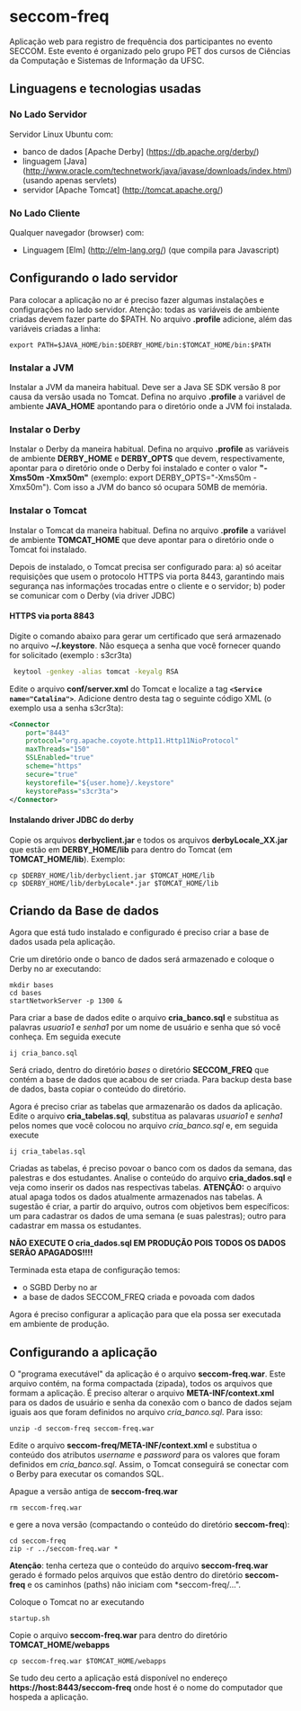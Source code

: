 # seccom-freq
Aplicação web para registro de frequência dos participantes no evento SECCOM. Este evento é organizado pelo grupo PET dos cursos de Ciências da Computação e Sistemas de Informação da UFSC.

## Linguagens e tecnologias usadas

### No Lado Servidor
Servidor Linux Ubuntu com:

* banco de dados [Apache Derby] (https://db.apache.org/derby/) 
* linguagem [Java] (http://www.oracle.com/technetwork/java/javase/downloads/index.html) (usando apenas servlets)
* servidor [Apache Tomcat] (http://tomcat.apache.org/)

### No Lado Cliente
Qualquer navegador (browser) com:

* Linguagem [Elm] (http://elm-lang.org/) (que compila para Javascript)


## Configurando o lado servidor
Para colocar a aplicação no ar é preciso fazer algumas instalações e configurações no lado servidor. 
Atenção: todas as variáveis de ambiente criadas devem fazer parte do $PATH. No arquivo **.profile** adicione, além das variáveis criadas a linha:

```
export PATH=$JAVA_HOME/bin:$DERBY_HOME/bin:$TOMCAT_HOME/bin:$PATH
```

### Instalar a JVM
Instalar a JVM da maneira habitual. Deve ser a Java SE SDK versão 8 por causa da versão usada no Tomcat. Defina no arquivo **.profile** a variável de ambiente **JAVA_HOME** apontando para o diretório onde a JVM foi instalada.

### Instalar o Derby
Instalar o Derby da maneira habitual. Defina no arquivo **.profile** as variáveis de ambiente **DERBY_HOME** e **DERBY_OPTS** que devem, respectivamente, apontar para o diretório onde o Derby foi instalado e conter o valor **"-Xms50m -Xmx50m"** (exemplo: export DERBY_OPTS="-Xms50m -Xmx50m"). Com isso a JVM do banco só ocupara 50MB de memória.

### Instalar o Tomcat
Instalar o Tomcat da maneira habitual. Defina no arquivo **.profile** a variável de ambiente **TOMCAT_HOME** que deve apontar para o diretório onde o Tomcat foi instalado.

Depois de instalado, o Tomcat precisa ser configurado para: a) só aceitar requisições que usem o protocolo HTTPS via porta 8443, garantindo mais segurança nas informações trocadas entre o cliente e o servidor; b) poder se comunicar com o Derby (via driver JDBC)

#### HTTPS via porta 8843

Digite o comando abaixo para gerar um certificado que será armazenado no arquivo **~/.keystore**. Não esqueça a senha que você fornecer quando for solicitado (exemplo : s3cr3ta)

```bash
 keytool -genkey -alias tomcat -keyalg RSA
```
Edite o arquivo **conf/server.xml** do Tomcat e localize a tag **``<Service name="Catalina">``**. Adicione dentro desta tag o seguinte código XML (o exemplo usa a senha s3cr3ta):

```xml
<Connector 
    port="8443" 
    protocol="org.apache.coyote.http11.Http11NioProtocol"
    maxThreads="150" 
    SSLEnabled="true" 
    scheme="https" 
    secure="true" 
    keystorefile="${user.home}/.keystore" 
    keystorePass="s3cr3ta">
</Connector>
```

#### Instalando driver JDBC do derby
Copie os arquivos **derbyclient.jar** e todos os arquivos **derbyLocale_XX.jar** que estão em **DERBY_HOME/lib** para dentro do Tomcat (em **TOMCAT_HOME/lib**). Exemplo:

```
cp $DERBY_HOME/lib/derbyclient.jar $TOMCAT_HOME/lib
cp $DERBY_HOME/lib/derbyLocale*.jar $TOMCAT_HOME/lib
```

## Criando da Base de dados
Agora que está tudo instalado e configurado é preciso criar a base de dados usada pela aplicação.

Crie um diretório onde o banco de dados será armazenado e coloque o Derby no ar executando:

```
mkdir bases
cd bases
startNetworkServer -p 1300 &
```

Para criar a base de dados edite o arquivo **cria_banco.sql** e substitua as palavras *usuario1* e *senha1* por um nome de usuário e senha que só você conheça. Em seguida execute

```
ij cria_banco.sql
```
Será criado, dentro do diretório *bases* o diretório **SECCOM_FREQ** que contém a base de dados que acabou de ser criada. Para backup desta base de dados, basta copiar o conteúdo do diretório.

Agora é preciso criar as tabelas que armazenarão os dados da aplicação. Edite o arquivo **cria_tabelas.sql**, substitua as palavaras *usuario1* e *senha1* pelos nomes que você colocou no arquivo *cria_banco.sql* e, em seguida execute

```
ij cria_tabelas.sql
```
Criadas as tabelas, é preciso povoar o banco com os dados da semana, das palestras e dos estudantes. Analise o conteúdo do arquivo **cria_dados.sql** e veja como inserir os dados nas respectivas tabelas. **ATENÇÃO:** o arquivo atual apaga todos os dados atualmente armazenados nas tabelas. A sugestão é criar, a partir do arquivo, outros com objetivos bem específicos: um para cadastrar os dados de uma semana (e suas palestras); outro para cadastrar em massa os estudantes.

**NÃO EXECUTE O cria_dados.sql EM PRODUÇÃO POIS TODOS OS DADOS SERÃO APAGADOS!!!!**

Terminada esta etapa de configuração temos:
* o SGBD Derby no ar
* a base de dados SECCOM_FREQ criada e povoada com dados

Agora é preciso configurar a aplicação para que ela possa ser executada em ambiente de produção.

## Configurando a aplicação
O "programa executável" da aplicação é o arquivo **seccom-freq.war**. Este arquivo contém, na forma compactada (zipada), todos os arquivos que formam a aplicação. É preciso alterar o arquivo **META-INF/context.xml** para os dados de usuário e senha da conexão com o banco de dados sejam iguais aos que foram definidos no arquivo *cria_banco.sql*. Para isso:

```
unzip -d seccom-freq seccom-freq.war
```
Edite o arquivo **seccom-freq/META-INF/context.xml** e substitua o conteúdo dos atributos *username* e *password* para os valores que foram definidos em *cria_banco.sql*. Assim, o Tomcat conseguirá se conectar com o Berby para executar os comandos SQL.

Apague a versão antiga de **seccom-freq.war**

```
rm seccom-freq.war
```
e gere a nova versão (compactando o conteúdo do diretório **seccom-freq**):

```
cd seccom-freq
zip -r ../seccom-freq.war *
```
**Atenção**: tenha certeza que o conteúdo do arquivo **seccom-freq.war** gerado é formado pelos arquivos que estão dentro do diretório **seccom-freq** e os caminhos (paths) não iniciam com *seccom-freq/...".

Coloque o Tomcat no ar executando

```
startup.sh
```

Copie o arquivo **seccom-freq.war** para dentro do diretório **TOMCAT_HOME/webapps**

```
cp seccom-freq.war $TOMCAT_HOME/webapps
```

Se tudo deu certo a aplicação está disponível no endereço **https://host:8443/seccom-freq**  onde host é o nome do computador que hospeda a aplicação.





